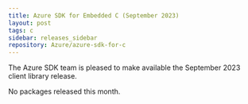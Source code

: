 ```yaml
---
title: Azure SDK for Embedded C (September 2023)
layout: post
tags: c
sidebar: releases_sidebar
repository: Azure/azure-sdk-for-c
---
```


The Azure SDK team is pleased to make available the September 2023 client library release.

No packages released this month.

<!--
#### Stable

- _Add packages_

#### Updates

- _Add packages_

#### Beta

- _Add packages_

## Installation Instructions

To install any of our packages, copy and paste the following commands into a terminal:

```bash
$> 
```

## Feedback

If you have a bug or feature request for one of the libraries, please post an issue to [GitHub](https://github.com/Azure/azure-sdk-for-c/issues).

## Release highlights

### _Package name_

- Major changes only!

## Latest Releases

View all the latest versions of C packages [here][c-latest-releases].

{% include refs.md %}
-->
